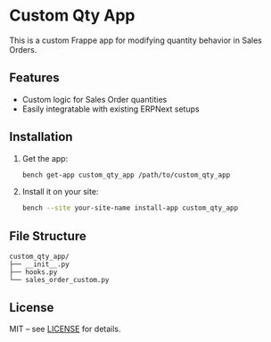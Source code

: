 # Custom Qty App

This is a custom Frappe app for modifying quantity behavior in Sales Orders.

## Features

- Custom logic for Sales Order quantities
- Easily integratable with existing ERPNext setups

## Installation

1. Get the app:
   ```bash
   bench get-app custom_qty_app /path/to/custom_qty_app
   ```

2. Install it on your site:
   ```bash
   bench --site your-site-name install-app custom_qty_app
   ```

## File Structure

```
custom_qty_app/
├── __init__.py
├── hooks.py
└── sales_order_custom.py
```

## License

MIT – see [LICENSE](LICENSE) for details.